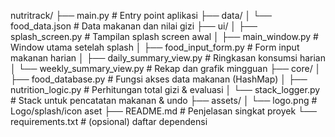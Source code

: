 nutritrack/
├── main.py                     # Entry point aplikasi
├── data/
│   └── food_data.json          # Data makanan dan nilai gizi
├── ui/
│   ├── splash_screen.py        # Tampilan splash screen awal
│   ├── main_window.py          # Window utama setelah splash
│   ├── food_input_form.py      # Form input makanan harian
│   ├── daily_summary_view.py   # Ringkasan konsumsi harian
│   └── weekly_summary_view.py  # Rekap dan grafik mingguan
├── core/
│   ├── food_database.py        # Fungsi akses data makanan (HashMap)
│   ├── nutrition_logic.py      # Perhitungan total gizi & evaluasi
│   └── stack_logger.py         # Stack untuk pencatatan makanan & undo
├── assets/
│   └── logo.png                # Logo/splash/icon aset
├── README.md                   # Penjelasan singkat proyek
└── requirements.txt            # (opsional) daftar dependensi
